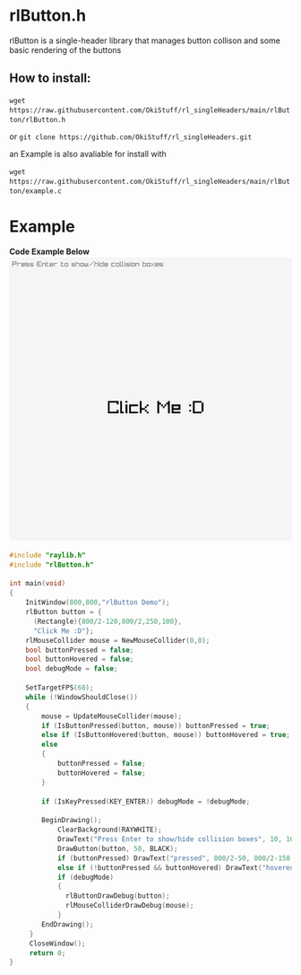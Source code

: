# rlButton.h
rlButton is a single-header library that manages button collison and some basic rendering of the buttons

## How to install:

`wget https://raw.githubusercontent.com/OkiStuff/rl_singleHeaders/main/rlButton/rlButton.h`

or
`git clone https://github.com/OkiStuff/rl_singleHeaders.git`

an Example is also avaliable for install with

`wget https://raw.githubusercontent.com/OkiStuff/rl_singleHeaders/main/rlButton/example.c`

# Example
**Code Example Below**
![Example of rlButton](https://github.com/OkiStuff/rl_singleHeaders/raw/main/assests/rlbuttonexample.gif?raw=true)
```c
#include "raylib.h"
#include "rlButton.h"

int main(void)
{
    InitWindow(800,800,"rlButton Demo");
    rlButton button = {
      (Rectangle){800/2-120,800/2,250,100},
      "Click Me :D"};
    rlMouseCollider mouse = NewMouseCollider(0,0);
    bool buttonPressed = false;
    bool buttonHovered = false;
    bool debugMode = false;
    
    SetTargetFPS(60);
    while (!WindowShouldClose())
    {
        mouse = UpdateMouseCollider(mouse);
        if (IsButtonPressed(button, mouse)) buttonPressed = true;
        else if (IsButtonHovered(button, mouse)) buttonHovered = true;
        else 
        {
            buttonPressed = false;
            buttonHovered = false;
        }
        
        if (IsKeyPressed(KEY_ENTER)) debugMode = !debugMode;
        
        BeginDrawing();
            ClearBackground(RAYWHITE);
            DrawText("Press Enter to show/hide collision boxes", 10, 10, 20, GRAY);
            DrawButton(button, 50, BLACK);
            if (buttonPressed) DrawText("pressed", 800/2-50, 800/2-150, 32, RED);
            else if (!buttonPressed && buttonHovered) DrawText("hovered", 800/2-50, 800/2-150, 32, RED);
            if (debugMode) 
            {
              rlButtonDrawDebug(button);
              rlMouseColliderDrawDebug(mouse);
            }
        EndDrawing();
     }
     CloseWindow();
     return 0;
}
```
     

     
     
        
